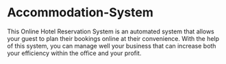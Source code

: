 # Accommodation-System
This Online Hotel Reservation System is an automated system that allows your guest to plan their bookings online at their convenience.  With the help of this system, you can manage well your business that can increase both your efficiency within the office and your profit. 
